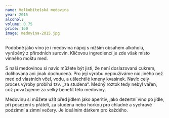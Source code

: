 ```yaml
---
name: Velkobítešská medovina
year: 2015
alcohol: 
volume: 0.75
price: 160
image: medovina-2015.jpg
---
```


Podobně jako víno je i medovina nápoj s nižším obsahem alkoholu, vyráběný z přírodních surovin. Klíčovou ingrediencí je zde však místo vinného moštu med.

S naší medovinou si navíc můžete být jisti, že není doslazovaná cukrem, dolihovaná ani jinak dochucená. Pro její výrobu nepoužíváme nic jiného než med od vlastních včel, vodu, a ušlechtilé kmeny kvasinek. Navíc celý proces výroby probíhá tzv. „za studena“. Medný roztok tedy nebyl vařen, což považujeme za velký benefit této medoviny.

Medovinu si můžete užít před jídlem jako aperitiv, jako dezertní víno po jídle, při posezení s přáteli, za studena nebo horkou pro chladné a sychravé podzimní a zimní večery. Je ideálním dárkem pro každého.

